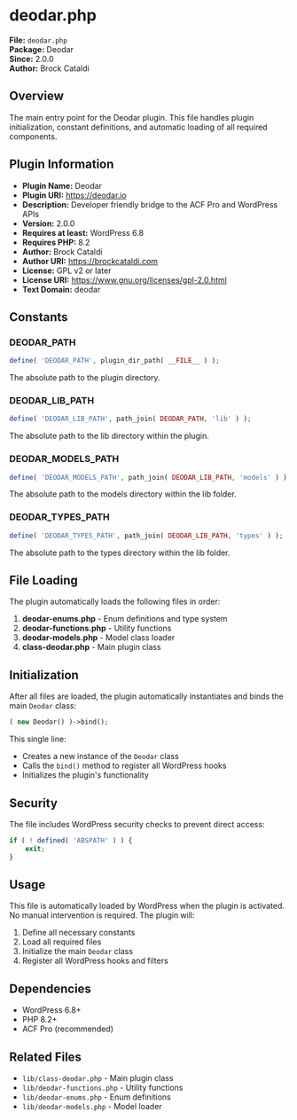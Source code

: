 # deodar.php

**File:** `deodar.php`  
**Package:** Deodar  
**Since:** 2.0.0  
**Author:** Brock Cataldi  

## Overview

The main entry point for the Deodar plugin. This file handles plugin initialization, constant definitions, and automatic loading of all required components.

## Plugin Information

- **Plugin Name:** Deodar
- **Plugin URI:** https://deodar.io
- **Description:** Developer friendly bridge to the ACF Pro and WordPress APIs
- **Version:** 2.0.0
- **Requires at least:** WordPress 6.8
- **Requires PHP:** 8.2
- **Author:** Brock Cataldi
- **Author URI:** https://brockcataldi.com
- **License:** GPL v2 or later
- **License URI:** https://www.gnu.org/licenses/gpl-2.0.html
- **Text Domain:** deodar

## Constants

### DEODAR_PATH
```php
define( 'DEODAR_PATH', plugin_dir_path( __FILE__ ) );
```
The absolute path to the plugin directory.

### DEODAR_LIB_PATH
```php
define( 'DEODAR_LIB_PATH', path_join( DEODAR_PATH, 'lib' ) );
```
The absolute path to the lib directory within the plugin.

### DEODAR_MODELS_PATH
```php
define( 'DEODAR_MODELS_PATH', path_join( DEODAR_LIB_PATH, 'models' ) );
```
The absolute path to the models directory within the lib folder.

### DEODAR_TYPES_PATH
```php
define( 'DEODAR_TYPES_PATH', path_join( DEODAR_LIB_PATH, 'types' ) );
```
The absolute path to the types directory within the lib folder.

## File Loading

The plugin automatically loads the following files in order:

1. **deodar-enums.php** - Enum definitions and type system
2. **deodar-functions.php** - Utility functions
3. **deodar-models.php** - Model class loader
4. **class-deodar.php** - Main plugin class

## Initialization

After all files are loaded, the plugin automatically instantiates and binds the main `Deodar` class:

```php
( new Deodar() )->bind();
```

This single line:
- Creates a new instance of the `Deodar` class
- Calls the `bind()` method to register all WordPress hooks
- Initializes the plugin's functionality

## Security

The file includes WordPress security checks to prevent direct access:

```php
if ( ! defined( 'ABSPATH' ) ) {
    exit;
}
```

## Usage

This file is automatically loaded by WordPress when the plugin is activated. No manual intervention is required. The plugin will:

1. Define all necessary constants
2. Load all required files
3. Initialize the main `Deodar` class
4. Register all WordPress hooks and filters

## Dependencies

- WordPress 6.8+
- PHP 8.2+
- ACF Pro (recommended)

## Related Files

- `lib/class-deodar.php` - Main plugin class
- `lib/deodar-functions.php` - Utility functions
- `lib/deodar-enums.php` - Enum definitions
- `lib/deodar-models.php` - Model loader

